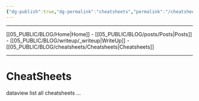 ```yaml
---
{"dg-publish":true,"dg-permalink":"cheatsheets","permalink":"/cheatsheets/","dgPassFrontmatter":true}
---
```


---
[[05_PUBLIC/BLOG/Home\|Home]] - [[05_PUBLIC/BLOG/posts/Posts\|Posts]] - [[05_PUBLIC/BLOG/writeup/_writeup\|WriteUp]] - [[05_PUBLIC/BLOG/cheatsheets/Cheatsheets\|Cheatsheets]] 

---

# CheatSheets

dataview list all cheatsheets ...